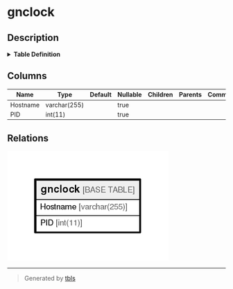 # gnclock

## Description

<details>
<summary><strong>Table Definition</strong></summary>

```sql
CREATE TABLE `gnclock` (
  `Hostname` varchar(255) DEFAULT NULL,
  `PID` int(11) DEFAULT NULL
) ENGINE=InnoDB DEFAULT CHARSET=utf8
```

</details>

## Columns

| Name     | Type         | Default | Nullable | Children | Parents | Comment |
| -------- | ------------ | ------- | -------- | -------- | ------- | ------- |
| Hostname | varchar(255) |         | true     |          |         |         |
| PID      | int(11)      |         | true     |          |         |         |

## Relations

![er](gnclock.png)

---

> Generated by [tbls](https://github.com/k1LoW/tbls)
